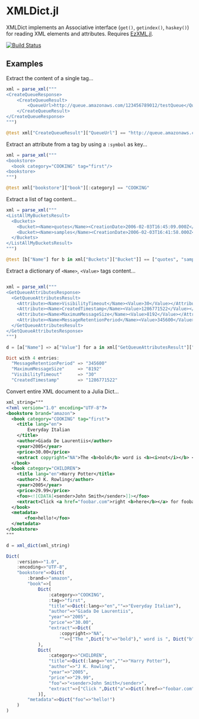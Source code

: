 # XMLDict.jl

XMLDict implements an Associative interface (`get()`, `getindex()`,
`haskey()`) for reading XML elements and attributes.
Requires [EzXML.jl](https://github.com/bicycle1885/EzXML.jl).

[![Build Status](https://travis-ci.org/JuliaCloud/XMLDict.jl.svg)](https://travis-ci.org/JuliaCloud/XMLDict.jl)

## Examples

Extract the content of a single tag...

```julia
xml = parse_xml("""
<CreateQueueResponse>
    <CreateQueueResult>
        <QueueUrl>http://queue.amazonaws.com/123456789012/testQueue</QueueUrl>
    </CreateQueueResult>
</CreateQueueResponse>
""")

@test xml["CreateQueueResult"]["QueueUrl"] == "http://queue.amazonaws.com/123456789012/testQueue"
```

Extract an attribute from a tag by using a `:symbol` as key...

```julia
xml = parse_xml("""
<bookstore>
  <book category="COOKING" tag="first"/>
<bookstore>
""")

@test xml["bookstore"]["book"][:category] == "COOKING"
```


Extract a list of tag content...

```julia
xml = parse_xml("""
<ListAllMyBucketsResult>
  <Buckets>
    <Bucket><Name>quotes</Name><CreationDate>2006-02-03T16:45:09.000Z</CreationDate></Bucket>
    <Bucket><Name>samples</Name><CreationDate>2006-02-03T16:41:58.000Z</CreationDate></Bucket>
  </Buckets>
</ListAllMyBucketsResult>
""")

@test [b["Name"] for b in xml["Buckets"]["Bucket"]] == ["quotes", "samples"]
```

Extract a dictionary of `<Name>`, `<Value>` tags content...

```julia

xml = parse_xml("""
<GetQueueAttributesResponse>
  <GetQueueAttributesResult>
    <Attribute><Name>VisibilityTimeout</Name><Value>30</Value></Attribute>
    <Attribute><Name>CreatedTimestamp</Name><Value>1286771522</Value></Attribute>
    <Attribute><Name>MaximumMessageSize</Name><Value>8192</Value></Attribute>
    <Attribute><Name>MessageRetentionPeriod</Name><Value>345600</Value></Attribute>
  </GetQueueAttributesResult>
</GetQueueAttributesResponse>
""")

d = [a["Name"] => a["Value"] for a in xml["GetQueueAttributesResult"]["Attribute"]]

Dict with 4 entries:
  "MessageRetentionPeriod" => "345600"
  "MaximumMessageSize"     => "8192"
  "VisibilityTimeout"      => "30"
  "CreatedTimestamp"       => "1286771522"
```


Convert entire XML document to a Julia Dict...

```xml
xml_string="""
<?xml version="1.0" encoding="UTF-8"?>
<bookstore brand="amazon">
  <book category="COOKING" tag="first">
    <title lang="en">
        Everyday Italian
    </title>
    <author>Giada De Laurentiis</author>
    <year>2005</year>
    <price>30.00</price>
    <extract copyright="NA">The <b>bold</b> word is <b><i>not</i></b> <i>italic</i>.</extract>
  </book>
  <book category="CHILDREN">
    <title lang="en">Harry Potter</title>
    <author>J K. Rowling</author>
    <year>2005</year>
    <price>29.99</price>
    <foo><![CDATA[<sender>John Smith</sender>]]></foo>
    <extract>Click <a href="foobar.com">right <b>here</b></a> for foobar.</extract>
  </book>
  <metadata>
       <foo>hello!</foo>
  </metadata>
</bookstore>
"""
```

```julia
d = xml_dict(xml_string)

Dict(
    :version=>"1.0",
    :encoding=>"UTF-8",
    "bookstore"=>Dict(
        :brand=>"amazon",
        "book"=>[
            Dict(
                :category=>"COOKING",
                :tag=>"first",
                "title"=>Dict(:lang=>"en",""=>"Everyday Italian"),
                "author"=>"Giada De Laurentiis",
                "year"=>"2005",
                "price"=>"30.00",
                "extract"=>Dict(
                    :copyright=>"NA",
                    ""=>["The ",Dict("b"=>"bold")," word is ", Dict("b"=>Dict("i"=>"not"))," ",Dict("i"=>"italic"),"."])
            ),
            Dict(
                :category=>"CHILDREN",
                "title"=>Dict(:lang=>"en",""=>"Harry Potter"),
                "author"=>"J K. Rowling",
                "year"=>"2005",
                "price"=>"29.99",
                "foo"=>"<sender>John Smith</sender>",
                "extract"=>["Click ",Dict("a"=>Dict(:href=>"foobar.com",""=>["right ",Dict("b"=>"here")]))," for foobar."]
            )],
        "metadata"=>Dict("foo"=>"hello!")
    )
)
```
